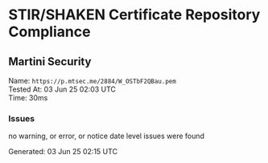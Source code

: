 # STIR/SHAKEN Certificate Repository Compliance

## Martini Security

Name: `https://p.mtsec.me/2884/W_OSTbF2QBau.pem`\
Tested At: 03 Jun 25 02:03 UTC\
Time: 30ms

### Issues

no warning, or error, or notice date level issues were found

Generated: 03 Jun 25 02:15 UTC